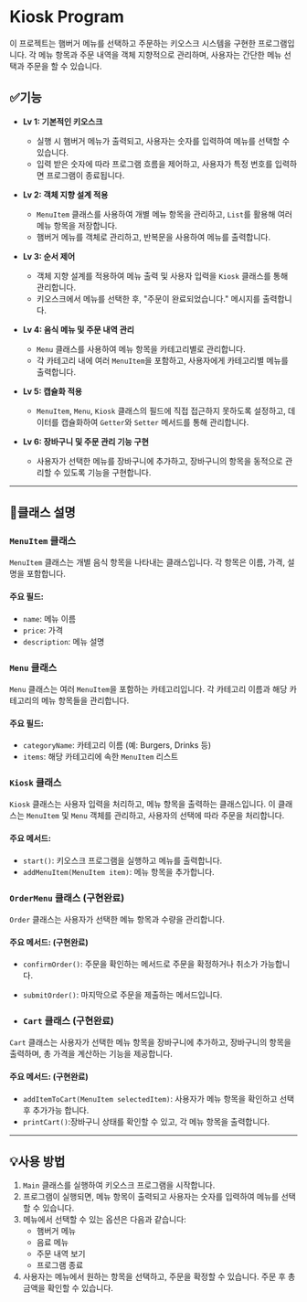 # Kiosk Program

이 프로젝트는 햄버거 메뉴를 선택하고 주문하는 키오스크 시스템을 구현한 프로그램입니다. 각 메뉴 항목과 주문 내역을 객체 지향적으로 관리하며, 사용자는 간단한 메뉴 선택과 주문을 할 수 있습니다.

## ✅기능

- **Lv 1: 기본적인 키오스크**  
  - 실행 시 햄버거 메뉴가 출력되고, 사용자는 숫자를 입력하여 메뉴를 선택할 수 있습니다.  
  - 입력 받은 숫자에 따라 프로그램 흐름을 제어하고, 사용자가 특정 번호를 입력하면 프로그램이 종료됩니다.

- **Lv 2: 객체 지향 설계 적용**  
  - `MenuItem` 클래스를 사용하여 개별 메뉴 항목을 관리하고, `List`를 활용해 여러 메뉴 항목을 저장합니다.  
  - 햄버거 메뉴를 객체로 관리하고, 반복문을 사용하여 메뉴를 출력합니다.

- **Lv 3: 순서 제어**  
  - 객체 지향 설계를 적용하여 메뉴 출력 및 사용자 입력을 `Kiosk` 클래스를 통해 관리합니다.  
  - 키오스크에서 메뉴를 선택한 후, "주문이 완료되었습니다." 메시지를 출력합니다.

- **Lv 4: 음식 메뉴 및 주문 내역 관리**  
  - `Menu` 클래스를 사용하여 메뉴 항목을 카테고리별로 관리합니다.  
  - 각 카테고리 내에 여러 `MenuItem`을 포함하고, 사용자에게 카테고리별 메뉴를 출력합니다.

- **Lv 5: 캡슐화 적용**  
  - `MenuItem`, `Menu`, `Kiosk` 클래스의 필드에 직접 접근하지 못하도록 설정하고, 데이터를 캡슐화하여 `Getter`와 `Setter` 메서드를 통해 관리합니다.

- **Lv 6:  장바구니 및 주문 관리 기능 구현** 
  -  사용자가 선택한 메뉴를 장바구니에 추가하고, 장바구니의 항목을 동적으로 관리할 수 있도록 기능을 구현합니다.

---
## 📝클래스 설명

### `MenuItem` 클래스
`MenuItem` 클래스는 개별 음식 항목을 나타내는 클래스입니다. 각 항목은 이름, 가격, 설명을 포함합니다.  

#### 주요 필드:
- `name`: 메뉴 이름
- `price`: 가격
- `description`: 메뉴 설명

### `Menu` 클래스
`Menu` 클래스는 여러 `MenuItem`을 포함하는 카테고리입니다. 각 카테고리 이름과 해당 카테고리의 메뉴 항목들을 관리합니다.

#### 주요 필드:
- `categoryName`: 카테고리 이름 (예: Burgers, Drinks 등)
- `items`: 해당 카테고리에 속한 `MenuItem` 리스트

### `Kiosk` 클래스
`Kiosk` 클래스는 사용자 입력을 처리하고, 메뉴 항목을 출력하는 클래스입니다. 이 클래스는 `MenuItem` 및 `Menu` 객체를 관리하고, 사용자의 선택에 따라 주문을 처리합니다.

#### 주요 메서드:
- `start()`: 키오스크 프로그램을 실행하고 메뉴를 출력합니다.
- `addMenuItem(MenuItem item)`: 메뉴 항목을 추가합니다.

### `OrderMenu` 클래스 (구현완료)
`Order` 클래스는 사용자가 선택한 메뉴 항목과 수량을 관리합니다.

#### 주요 메서드: (구현완료)
- `confirmOrder()`: 주문을 확인하는 메서드로 주문을 확정하거나 취소가 가능합니다. 
- `submitOrder()`: 마지막으로 주문을 제출하는 메서드입니다.
  
- ### `Cart` 클래스 (구현완료)
`Cart` 클래스는 사용자가 선택한 메뉴 항목을 장바구니에 추가하고, 장바구니의 항목을 출력하며, 총 가격을 계산하는 기능을 제공합니다.

#### 주요 메서드: (구현완료)
- `addItemToCart(MenuItem selectedItem)`: 사용자가 메뉴 항목을 확인하고 선택 후 추가가능 합니다.
- `printCart()`:장바구니 상태를 확인할 수 있고, 각 메뉴 항목을 출력합니다.
---
## 💡사용 방법

1. `Main` 클래스를 실행하여 키오스크 프로그램을 시작합니다.
2. 프로그램이 실행되면, 메뉴 항목이 출력되고 사용자는 숫자를 입력하여 메뉴를 선택할 수 있습니다.
3. 메뉴에서 선택할 수 있는 옵션은 다음과 같습니다:
   - 햄버거 메뉴
   - 음료 메뉴
   - 주문 내역 보기
   - 프로그램 종료
4. 사용자는 메뉴에서 원하는 항목을 선택하고, 주문을 확정할 수 있습니다. 주문 후 총 금액을 확인할 수 있습니다. 


